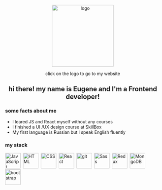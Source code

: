 <p align="center">
  <a href="https://eugeneqg.github.io/eugene_qg/"><img src="https://i.ibb.co/fQvjjs1/logo.png" alt="logo" width="200" align="center"></img></a>
</p>
<p align="center">click on the logo to go to my website</p>

<h2 align="center">hi there! my name is Eugene and I'm a Frontend developer!</h2>

<h3>some facts about me</h3>
<ul>
  <li>I leared JS and React myself without any courses</li>
  <li>I finished a UI /UX design course at SkillBox</li>
  <li>My first language is Russian but I speak English fluently</li>
</ul>

<h3>my stack</h3>
<div>
    <img width="50" src="https://cdn-icons-png.flaticon.com/512/136/136530.png?w=1380&t=st=1691053501~exp=1691054101~hmac=67e0f4443a7b4bf1e2d5d1c3dd608d373bba869689e8d5a852178040dbfe4a83" alt="JavaScript"></img>&nbsp;
    <img width="50" src="https://cdn-icons-png.flaticon.com/512/29/29515.png?w=1380&t=st=1691053633~exp=1691054233~hmac=25280d43faaa1ac978357479876bc2d2cd555c23451c8670c0e47aee3713d83f" alt="HTML"></img>&nbsp;
    <img width="50" src="https://cdn-icons-png.flaticon.com/512/1126/1126904.png?w=1380&t=st=1691053556~exp=1691054156~hmac=6c562a849b16f43eff1ede06b27b0bed91703ea81022c08341486039387da8c1" alt="CSS"></img>&nbsp;
    <img width="50" src="https://cdn-icons-png.flaticon.com/512/1250/1250684.png?w=1380&t=st=1691053698~exp=1691054298~hmac=e458fd95aee1799085fc6e557a491f8e7c248a67b41e172511a64227625258a1" alt="React"></img>&nbsp;
    <img width="50" src="https://cdn-icons-png.flaticon.com/512/617/617509.png?w=1380&t=st=1691053733~exp=1691054333~hmac=d47032fc55615563217d83d330cf7a3cf7f44c12d07d992bf1151c4c516f293d" alt="git"></img>&nbsp;
    <img width="50" src="https://upload.wikimedia.org/wikipedia/commons/thumb/9/96/Sass_Logo_Color.svg/2560px-Sass_Logo_Color.svg.png" alt="Sass"></img>&nbsp;
    <img width="50" src="https://cdn.worldvectorlogo.com/logos/redux.svg" alt="Redux"></img>&nbsp;
    <img width="50" src="https://cdn.icon-icons.com/icons2/2415/PNG/512/mongodb_original_logo_icon_146424.png" alt="MongoDB"></img>&nbsp;
  <img width="50" src="https://upload.wikimedia.org/wikipedia/commons/thumb/b/b2/Bootstrap_logo.svg/2560px-Bootstrap_logo.svg.png" alt="bootstrap"></img>
</div>


